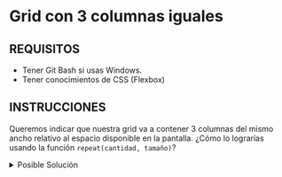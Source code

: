 # Grid con 3 columnas iguales

## REQUISITOS
- Tener Git Bash si usas Windows.
- Tener conocimientos de CSS (Flexbox)

## INSTRUCCIONES

Queremos indicar que nuestra grid va a contener 3 columnas del mismo ancho 
relativo al espacio disponible en la pantalla. ¿Cómo lo lograrías usando la 
función `repeat(cantidad, tamaño)`?

<details>
  <summary>Posible Solución</summary>

```css
.features {
  display: grid;
  grid-template-columns: repeat(3, 1fr);
}
```

</details>

